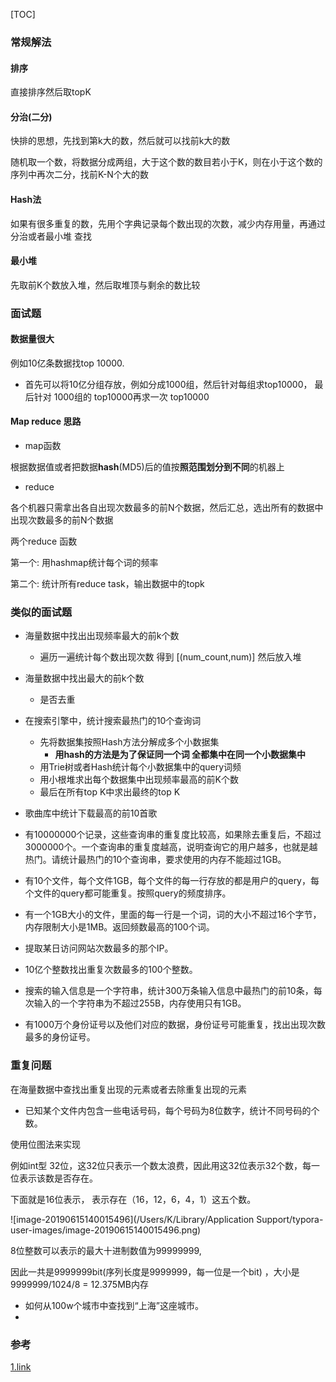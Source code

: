 





[TOC]



### 常规解法

#### 排序

直接排序然后取topK

#### 分治(二分)

快排的思想，先找到第k大的数，然后就可以找前k大的数

随机取一个数，将数据分成两组，大于这个数的数目若小于K，则在小于这个数的序列中再次二分，找前K-N个大的数

#### Hash法

如果有很多重复的数，先用个字典记录每个数出现的次数，减少内存用量，再通过分治或者最小堆 查找

#### 最小堆

先取前K个数放入堆，然后取堆顶与剩余的数比较



### 面试题

#### 数据量很大

例如10亿条数据找top 10000.

* 首先可以将10亿分组存放，例如分成1000组，然后针对每组求top10000， 最后针对 1000组的 top10000再求一次 top10000

#### Map reduce 思路

* map函数

根据数据值或者把数据**hash**(MD5)后的值按**照范围划分到不同**的机器上

* reduce

各个机器只需拿出各自出现次数最多的前N个数据，然后汇总，选出所有的数据中出现次数最多的前N个数据

两个reduce 函数

第一个: 用hashmap统计每个词的频率

第二个: 统计所有reduce task，输出数据中的topk



### 类似的面试题

* 海量数据中找出出现频率最大的前k个数

  * 遍历一遍统计每个数出现次数 得到 [(num_count,num)] 然后放入堆

* 海量数据中找出最大的前k个数

  * 是否去重

* 在搜索引擎中，统计搜索最热门的10个查询词

  * 先将数据集按照Hash方法分解成多个小数据集
    * **用hash的方法是为了保证同一个词 全都集中在同一个小数据集中**
  * 用Trie树或者Hash统计每个小数据集中的query词频
  * 用小根堆求出每个数据集中出现频率最高的前K个数
  * 最后在所有top K中求出最终的top K

* 歌曲库中统计下载最高的前10首歌

* 有10000000个记录，这些查询串的重复度比较高，如果除去重复后，不超过3000000个。一个查询串的重复度越高，说明查询它的用户越多，也就是越热门。请统计最热门的10个查询串，要求使用的内存不能超过1GB。

* 有10个文件，每个文件1GB，每个文件的每一行存放的都是用户的query，每个文件的query都可能重复。按照query的频度排序。

* 有一个1GB大小的文件，里面的每一行是一个词，词的大小不超过16个字节，内存限制大小是1MB。返回频数最高的100个词。

* 提取某日访问网站次数最多的那个IP。

* 10亿个整数找出重复次数最多的100个整数。

* 搜索的输入信息是一个字符串，统计300万条输入信息中最热门的前10条，每次输入的一个字符串为不超过255B，内存使用只有1GB。

* 有1000万个身份证号以及他们对应的数据，身份证号可能重复，找出出现次数最多的身份证号。

  

### 重复问题

在海量数据中查找出重复出现的元素或者去除重复出现的元素

* 已知某个文件内包含一些电话号码，每个号码为8位数字，统计不同号码的个数。



使用位图法来实现

例如int型 32位，这32位只表示一个数太浪费，因此用这32位表示32个数，每一位表示该数是否存在。

下面就是16位表示， 表示存在（16，12，6，4，1）这五个数。

![image-20190615140015496](/Users/K/Library/Application Support/typora-user-images/image-20190615140015496.png)



8位整数可以表示的最大十进制数值为99999999,

因此一共是9999999bit(序列长度是9999999，每一位是一个bit) ，大小是9999999/1024/8 = 12.375MB内存





* 如何从100w个城市中查找到“上海”这座城市。
* 



### 参考

[1.link](<https://blog.csdn.net/zyq522376829/article/details/47686867>)